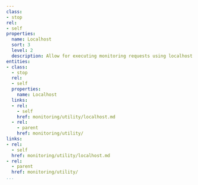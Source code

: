 ```yaml
---
class:
- stop
rel:
- self
properties:
  name: Localhost
  sort: 3
  level: 2
  description: Allow for executing monitoring requests using localhost.
entities:
- class:
  - stop
  rel:
  - self
  properties:
    name: Localhost
  links:
  - rel:
    - self
    href: monitoring/utility/localhost.md
  - rel:
    - parent
    href: monitoring/utility/
links:
- rel:
  - self
  href: monitoring/utility/localhost.md
- rel:
  - parent
  href: monitoring/utility/
...
```

